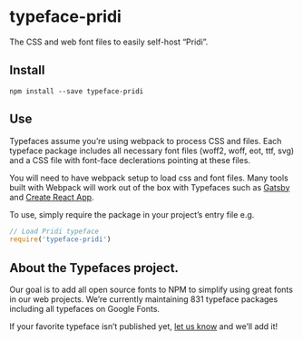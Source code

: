 
# typeface-pridi

The CSS and web font files to easily self-host “Pridi”.

## Install

`npm install --save typeface-pridi`

## Use

Typefaces assume you’re using webpack to process CSS and files. Each typeface
package includes all necessary font files (woff2, woff, eot, ttf, svg) and
a CSS file with font-face declerations pointing at these files.

You will need to have webpack setup to load css and font files. Many tools built
with Webpack will work out of the box with Typefaces such as [Gatsby](https://github.com/gatsbyjs/gatsby)
and [Create React App](https://github.com/facebookincubator/create-react-app).

To use, simply require the package in your project’s entry file e.g.

```javascript
// Load Pridi typeface
require('typeface-pridi')
```

## About the Typefaces project.

Our goal is to add all open source fonts to NPM to simplify using great fonts in
our web projects. We’re currently maintaining 831 typeface packages
including all typefaces on Google Fonts.

If your favorite typeface isn’t published yet, [let us know](https://github.com/KyleAMathews/typefaces)
and we’ll add it!
